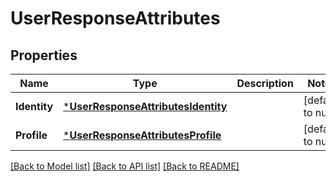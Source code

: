 # UserResponseAttributes

## Properties
Name | Type | Description | Notes
------------ | ------------- | ------------- | -------------
**Identity** | [***UserResponseAttributesIdentity**](UserResponseAttributes_identity.md) |  | [default to null]
**Profile** | [***UserResponseAttributesProfile**](UserResponseAttributes_profile.md) |  | [default to null]

[[Back to Model list]](../README.md#documentation-for-models) [[Back to API list]](../README.md#documentation-for-api-endpoints) [[Back to README]](../README.md)

